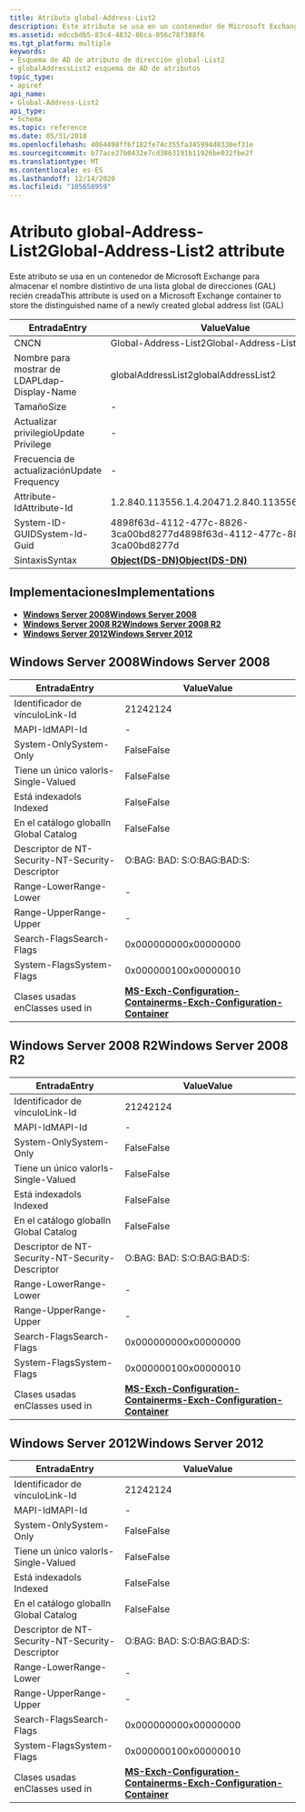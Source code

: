 ```yaml
---
title: Atributo global-Address-List2
description: Este atributo se usa en un contenedor de Microsoft Exchange para almacenar el nombre distintivo de una lista global de direcciones (GAL) recién creada
ms.assetid: edccbdb5-83c4-4832-86ca-056c78f388f6
ms.tgt_platform: multiple
keywords:
- Esquema de AD de atributo de dirección global-List2
- globalAddressList2 esquema de AD de atributos
topic_type:
- apiref
api_name:
- Global-Address-List2
api_type:
- Schema
ms.topic: reference
ms.date: 05/31/2018
ms.openlocfilehash: 4064498ff6f182fe74c355fa345994d8330ef31e
ms.sourcegitcommit: b77ace27b0432e7cd3863191b11926be032fbe2f
ms.translationtype: MT
ms.contentlocale: es-ES
ms.lasthandoff: 12/14/2020
ms.locfileid: "105658959"
---
```

# <a name="global-address-list2-attribute"></a><span data-ttu-id="44cb6-105">Atributo global-Address-List2</span><span class="sxs-lookup"><span data-stu-id="44cb6-105">Global-Address-List2 attribute</span></span>

<span data-ttu-id="44cb6-106">Este atributo se usa en un contenedor de Microsoft Exchange para almacenar el nombre distintivo de una lista global de direcciones (GAL) recién creada</span><span class="sxs-lookup"><span data-stu-id="44cb6-106">This attribute is used on a Microsoft Exchange container to store the distinguished name of a newly created global address list (GAL)</span></span>



| <span data-ttu-id="44cb6-107">Entrada</span><span class="sxs-lookup"><span data-stu-id="44cb6-107">Entry</span></span> | <span data-ttu-id="44cb6-108">Value</span><span class="sxs-lookup"><span data-stu-id="44cb6-108">Value</span></span> |
|-------------------|-----------------------------------------|
| <span data-ttu-id="44cb6-109">CN</span><span class="sxs-lookup"><span data-stu-id="44cb6-109">CN</span></span>                | <span data-ttu-id="44cb6-110">Global-Address-List2</span><span class="sxs-lookup"><span data-stu-id="44cb6-110">Global-Address-List2</span></span>                    |
| <span data-ttu-id="44cb6-111">Nombre para mostrar de LDAP</span><span class="sxs-lookup"><span data-stu-id="44cb6-111">Ldap-Display-Name</span></span> | <span data-ttu-id="44cb6-112">globalAddressList2</span><span class="sxs-lookup"><span data-stu-id="44cb6-112">globalAddressList2</span></span>                      |
| <span data-ttu-id="44cb6-113">Tamaño</span><span class="sxs-lookup"><span data-stu-id="44cb6-113">Size</span></span>              | \-                                      |
| <span data-ttu-id="44cb6-114">Actualizar privilegio</span><span class="sxs-lookup"><span data-stu-id="44cb6-114">Update Privilege</span></span>  | \-                                      |
| <span data-ttu-id="44cb6-115">Frecuencia de actualización</span><span class="sxs-lookup"><span data-stu-id="44cb6-115">Update Frequency</span></span>  | \-                                      |
| <span data-ttu-id="44cb6-116">Attribute-Id</span><span class="sxs-lookup"><span data-stu-id="44cb6-116">Attribute-Id</span></span>      | <span data-ttu-id="44cb6-117">1.2.840.113556.1.4.2047</span><span class="sxs-lookup"><span data-stu-id="44cb6-117">1.2.840.113556.1.4.2047</span></span>                 |
| <span data-ttu-id="44cb6-118">System-ID-GUID</span><span class="sxs-lookup"><span data-stu-id="44cb6-118">System-Id-Guid</span></span>    | <span data-ttu-id="44cb6-119">4898f63d-4112-477c-8826-3ca00bd8277d</span><span class="sxs-lookup"><span data-stu-id="44cb6-119">4898f63d-4112-477c-8826-3ca00bd8277d</span></span>    |
| <span data-ttu-id="44cb6-120">Sintaxis</span><span class="sxs-lookup"><span data-stu-id="44cb6-120">Syntax</span></span>            | [<span data-ttu-id="44cb6-121">**Object(DS-DN)**</span><span class="sxs-lookup"><span data-stu-id="44cb6-121">**Object(DS-DN)**</span></span>](s-object-ds-dn.md) |



## <a name="implementations"></a><span data-ttu-id="44cb6-122">Implementaciones</span><span class="sxs-lookup"><span data-stu-id="44cb6-122">Implementations</span></span>

-   [<span data-ttu-id="44cb6-123">**Windows Server 2008**</span><span class="sxs-lookup"><span data-stu-id="44cb6-123">**Windows Server 2008**</span></span>](#windows-server-2008)
-   [<span data-ttu-id="44cb6-124">**Windows Server 2008 R2**</span><span class="sxs-lookup"><span data-stu-id="44cb6-124">**Windows Server 2008 R2**</span></span>](#windows-server-2008-r2)
-   [<span data-ttu-id="44cb6-125">**Windows Server 2012**</span><span class="sxs-lookup"><span data-stu-id="44cb6-125">**Windows Server 2012**</span></span>](#windows-server-2012)

## <a name="windows-server-2008"></a><span data-ttu-id="44cb6-126">Windows Server 2008</span><span class="sxs-lookup"><span data-stu-id="44cb6-126">Windows Server 2008</span></span>



| <span data-ttu-id="44cb6-127">Entrada</span><span class="sxs-lookup"><span data-stu-id="44cb6-127">Entry</span></span> | <span data-ttu-id="44cb6-128">Value</span><span class="sxs-lookup"><span data-stu-id="44cb6-128">Value</span></span> |
|------------------------|--------------------------------------------------------------------------------------|
| <span data-ttu-id="44cb6-129">Identificador de vínculo</span><span class="sxs-lookup"><span data-stu-id="44cb6-129">Link-Id</span></span>                | <span data-ttu-id="44cb6-130">2124</span><span class="sxs-lookup"><span data-stu-id="44cb6-130">2124</span></span>                                                                                 |
| <span data-ttu-id="44cb6-131">MAPI-Id</span><span class="sxs-lookup"><span data-stu-id="44cb6-131">MAPI-Id</span></span>                | \-                                                                                   |
| <span data-ttu-id="44cb6-132">System-Only</span><span class="sxs-lookup"><span data-stu-id="44cb6-132">System-Only</span></span>            | <span data-ttu-id="44cb6-133">False</span><span class="sxs-lookup"><span data-stu-id="44cb6-133">False</span></span>                                                                                |
| <span data-ttu-id="44cb6-134">Tiene un único valor</span><span class="sxs-lookup"><span data-stu-id="44cb6-134">Is-Single-Valued</span></span>       | <span data-ttu-id="44cb6-135">False</span><span class="sxs-lookup"><span data-stu-id="44cb6-135">False</span></span>                                                                                |
| <span data-ttu-id="44cb6-136">Está indexado</span><span class="sxs-lookup"><span data-stu-id="44cb6-136">Is Indexed</span></span>             | <span data-ttu-id="44cb6-137">False</span><span class="sxs-lookup"><span data-stu-id="44cb6-137">False</span></span>                                                                                |
| <span data-ttu-id="44cb6-138">En el catálogo global</span><span class="sxs-lookup"><span data-stu-id="44cb6-138">In Global Catalog</span></span>      | <span data-ttu-id="44cb6-139">False</span><span class="sxs-lookup"><span data-stu-id="44cb6-139">False</span></span>                                                                                |
| <span data-ttu-id="44cb6-140">Descriptor de NT-Security-</span><span class="sxs-lookup"><span data-stu-id="44cb6-140">NT-Security-Descriptor</span></span> | <span data-ttu-id="44cb6-141">O:BAG: BAD: S:</span><span class="sxs-lookup"><span data-stu-id="44cb6-141">O:BAG:BAD:S:</span></span>                                                                         |
| <span data-ttu-id="44cb6-142">Range-Lower</span><span class="sxs-lookup"><span data-stu-id="44cb6-142">Range-Lower</span></span>            | \-                                                                                   |
| <span data-ttu-id="44cb6-143">Range-Upper</span><span class="sxs-lookup"><span data-stu-id="44cb6-143">Range-Upper</span></span>            | \-                                                                                   |
| <span data-ttu-id="44cb6-144">Search-Flags</span><span class="sxs-lookup"><span data-stu-id="44cb6-144">Search-Flags</span></span>           | <span data-ttu-id="44cb6-145">0x00000000</span><span class="sxs-lookup"><span data-stu-id="44cb6-145">0x00000000</span></span>                                                                           |
| <span data-ttu-id="44cb6-146">System-Flags</span><span class="sxs-lookup"><span data-stu-id="44cb6-146">System-Flags</span></span>           | <span data-ttu-id="44cb6-147">0x00000010</span><span class="sxs-lookup"><span data-stu-id="44cb6-147">0x00000010</span></span>                                                                           |
| <span data-ttu-id="44cb6-148">Clases usadas en</span><span class="sxs-lookup"><span data-stu-id="44cb6-148">Classes used in</span></span>        | [<span data-ttu-id="44cb6-149">**MS-Exch-Configuration-Container**</span><span class="sxs-lookup"><span data-stu-id="44cb6-149">**ms-Exch-Configuration-Container**</span></span>](c-msexchconfigurationcontainer.md)<br/> |



## <a name="windows-server-2008-r2"></a><span data-ttu-id="44cb6-150">Windows Server 2008 R2</span><span class="sxs-lookup"><span data-stu-id="44cb6-150">Windows Server 2008 R2</span></span>



| <span data-ttu-id="44cb6-151">Entrada</span><span class="sxs-lookup"><span data-stu-id="44cb6-151">Entry</span></span> | <span data-ttu-id="44cb6-152">Value</span><span class="sxs-lookup"><span data-stu-id="44cb6-152">Value</span></span> |
|------------------------|--------------------------------------------------------------------------------------|
| <span data-ttu-id="44cb6-153">Identificador de vínculo</span><span class="sxs-lookup"><span data-stu-id="44cb6-153">Link-Id</span></span>                | <span data-ttu-id="44cb6-154">2124</span><span class="sxs-lookup"><span data-stu-id="44cb6-154">2124</span></span>                                                                                 |
| <span data-ttu-id="44cb6-155">MAPI-Id</span><span class="sxs-lookup"><span data-stu-id="44cb6-155">MAPI-Id</span></span>                | \-                                                                                   |
| <span data-ttu-id="44cb6-156">System-Only</span><span class="sxs-lookup"><span data-stu-id="44cb6-156">System-Only</span></span>            | <span data-ttu-id="44cb6-157">False</span><span class="sxs-lookup"><span data-stu-id="44cb6-157">False</span></span>                                                                                |
| <span data-ttu-id="44cb6-158">Tiene un único valor</span><span class="sxs-lookup"><span data-stu-id="44cb6-158">Is-Single-Valued</span></span>       | <span data-ttu-id="44cb6-159">False</span><span class="sxs-lookup"><span data-stu-id="44cb6-159">False</span></span>                                                                                |
| <span data-ttu-id="44cb6-160">Está indexado</span><span class="sxs-lookup"><span data-stu-id="44cb6-160">Is Indexed</span></span>             | <span data-ttu-id="44cb6-161">False</span><span class="sxs-lookup"><span data-stu-id="44cb6-161">False</span></span>                                                                                |
| <span data-ttu-id="44cb6-162">En el catálogo global</span><span class="sxs-lookup"><span data-stu-id="44cb6-162">In Global Catalog</span></span>      | <span data-ttu-id="44cb6-163">False</span><span class="sxs-lookup"><span data-stu-id="44cb6-163">False</span></span>                                                                                |
| <span data-ttu-id="44cb6-164">Descriptor de NT-Security-</span><span class="sxs-lookup"><span data-stu-id="44cb6-164">NT-Security-Descriptor</span></span> | <span data-ttu-id="44cb6-165">O:BAG: BAD: S:</span><span class="sxs-lookup"><span data-stu-id="44cb6-165">O:BAG:BAD:S:</span></span>                                                                         |
| <span data-ttu-id="44cb6-166">Range-Lower</span><span class="sxs-lookup"><span data-stu-id="44cb6-166">Range-Lower</span></span>            | \-                                                                                   |
| <span data-ttu-id="44cb6-167">Range-Upper</span><span class="sxs-lookup"><span data-stu-id="44cb6-167">Range-Upper</span></span>            | \-                                                                                   |
| <span data-ttu-id="44cb6-168">Search-Flags</span><span class="sxs-lookup"><span data-stu-id="44cb6-168">Search-Flags</span></span>           | <span data-ttu-id="44cb6-169">0x00000000</span><span class="sxs-lookup"><span data-stu-id="44cb6-169">0x00000000</span></span>                                                                           |
| <span data-ttu-id="44cb6-170">System-Flags</span><span class="sxs-lookup"><span data-stu-id="44cb6-170">System-Flags</span></span>           | <span data-ttu-id="44cb6-171">0x00000010</span><span class="sxs-lookup"><span data-stu-id="44cb6-171">0x00000010</span></span>                                                                           |
| <span data-ttu-id="44cb6-172">Clases usadas en</span><span class="sxs-lookup"><span data-stu-id="44cb6-172">Classes used in</span></span>        | [<span data-ttu-id="44cb6-173">**MS-Exch-Configuration-Container**</span><span class="sxs-lookup"><span data-stu-id="44cb6-173">**ms-Exch-Configuration-Container**</span></span>](c-msexchconfigurationcontainer.md)<br/> |



## <a name="windows-server-2012"></a><span data-ttu-id="44cb6-174">Windows Server 2012</span><span class="sxs-lookup"><span data-stu-id="44cb6-174">Windows Server 2012</span></span>



| <span data-ttu-id="44cb6-175">Entrada</span><span class="sxs-lookup"><span data-stu-id="44cb6-175">Entry</span></span> | <span data-ttu-id="44cb6-176">Value</span><span class="sxs-lookup"><span data-stu-id="44cb6-176">Value</span></span> |
|------------------------|--------------------------------------------------------------------------------------|
| <span data-ttu-id="44cb6-177">Identificador de vínculo</span><span class="sxs-lookup"><span data-stu-id="44cb6-177">Link-Id</span></span>                | <span data-ttu-id="44cb6-178">2124</span><span class="sxs-lookup"><span data-stu-id="44cb6-178">2124</span></span>                                                                                 |
| <span data-ttu-id="44cb6-179">MAPI-Id</span><span class="sxs-lookup"><span data-stu-id="44cb6-179">MAPI-Id</span></span>                | \-                                                                                   |
| <span data-ttu-id="44cb6-180">System-Only</span><span class="sxs-lookup"><span data-stu-id="44cb6-180">System-Only</span></span>            | <span data-ttu-id="44cb6-181">False</span><span class="sxs-lookup"><span data-stu-id="44cb6-181">False</span></span>                                                                                |
| <span data-ttu-id="44cb6-182">Tiene un único valor</span><span class="sxs-lookup"><span data-stu-id="44cb6-182">Is-Single-Valued</span></span>       | <span data-ttu-id="44cb6-183">False</span><span class="sxs-lookup"><span data-stu-id="44cb6-183">False</span></span>                                                                                |
| <span data-ttu-id="44cb6-184">Está indexado</span><span class="sxs-lookup"><span data-stu-id="44cb6-184">Is Indexed</span></span>             | <span data-ttu-id="44cb6-185">False</span><span class="sxs-lookup"><span data-stu-id="44cb6-185">False</span></span>                                                                                |
| <span data-ttu-id="44cb6-186">En el catálogo global</span><span class="sxs-lookup"><span data-stu-id="44cb6-186">In Global Catalog</span></span>      | <span data-ttu-id="44cb6-187">False</span><span class="sxs-lookup"><span data-stu-id="44cb6-187">False</span></span>                                                                                |
| <span data-ttu-id="44cb6-188">Descriptor de NT-Security-</span><span class="sxs-lookup"><span data-stu-id="44cb6-188">NT-Security-Descriptor</span></span> | <span data-ttu-id="44cb6-189">O:BAG: BAD: S:</span><span class="sxs-lookup"><span data-stu-id="44cb6-189">O:BAG:BAD:S:</span></span>                                                                         |
| <span data-ttu-id="44cb6-190">Range-Lower</span><span class="sxs-lookup"><span data-stu-id="44cb6-190">Range-Lower</span></span>            | \-                                                                                   |
| <span data-ttu-id="44cb6-191">Range-Upper</span><span class="sxs-lookup"><span data-stu-id="44cb6-191">Range-Upper</span></span>            | \-                                                                                   |
| <span data-ttu-id="44cb6-192">Search-Flags</span><span class="sxs-lookup"><span data-stu-id="44cb6-192">Search-Flags</span></span>           | <span data-ttu-id="44cb6-193">0x00000000</span><span class="sxs-lookup"><span data-stu-id="44cb6-193">0x00000000</span></span>                                                                           |
| <span data-ttu-id="44cb6-194">System-Flags</span><span class="sxs-lookup"><span data-stu-id="44cb6-194">System-Flags</span></span>           | <span data-ttu-id="44cb6-195">0x00000010</span><span class="sxs-lookup"><span data-stu-id="44cb6-195">0x00000010</span></span>                                                                           |
| <span data-ttu-id="44cb6-196">Clases usadas en</span><span class="sxs-lookup"><span data-stu-id="44cb6-196">Classes used in</span></span>        | [<span data-ttu-id="44cb6-197">**MS-Exch-Configuration-Container**</span><span class="sxs-lookup"><span data-stu-id="44cb6-197">**ms-Exch-Configuration-Container**</span></span>](c-msexchconfigurationcontainer.md)<br/> |



 

 





